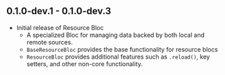 ## 0.1.0-dev.1 - 0.1.0-dev.3

- Initial release of Resource Bloc
  - A specialized Bloc for managing data backed by both local and remote sources.
  - `BaseResourceBloc` provides the base functionality for resource blocs
  - `ResourceBloc` provides additional features such as `.reload()`, key setters, and other non-core functionality.
